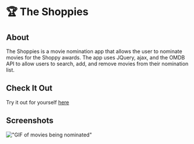 # 🏆 The Shoppies

## About

The Shoppies is a movie nomination app that allows the user to nominate movies for the Shoppy awards. The app uses JQuery, ajax, and the OMDB API to allow users to search, add, and remove movies from their nomination list.

## Check It Out

Try it out for yourself <a href="https://willzak.github.io/the-shoppies/">here</a>

## Screenshots

!["GIF of movies being nominated"](https://media.giphy.com/media/2iGv81BMUVDBxM9ihv/giphy.gif)